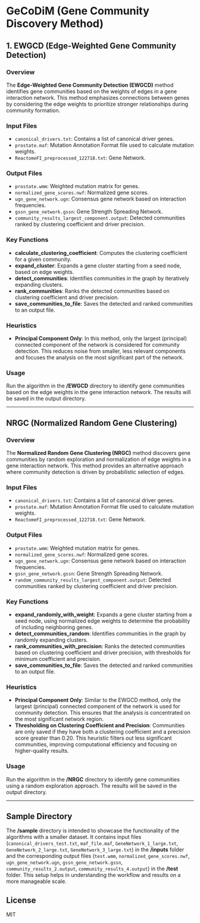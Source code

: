 # GeCoDiM (Gene Community Discovery Method)
## 1. EWGCD (Edge-Weighted Gene Community Detection)
### Overview
The **Edge-Weighted Gene Community Detection (EWGCD)** method identifies gene communities based on the weights of edges in a gene interaction network. This method emphasizes connections between genes by considering the edge weights to prioritize stronger relationships during community formation.
### Input Files
- `canonical_drivers.txt`: Contains a list of canonical driver genes.
- `prostate.maf`: Mutation Annotation Format file used to calculate mutation weights.
- `ReactomeFI_preprocessed_122718.txt`: Gene Network.
### Output Files
- `prostate.wmm`: Weighted mutation matrix for genes.
- `normalized_gene_scores.nwf`: Normalized gene scores.
- `ugn_gene_network.ugn`: Consensus gene network based on interaction frequencies.
- `gssn_gene_network.gssn`: Gene Strength Spreading Network.
- `community_results_largest_component.output`: Detected communities ranked by clustering coefficient and driver precision.
### Key Functions
- **calculate_clustering_coefficient**: Computes the clustering coefficient for a given community.
- **expand_cluster**: Expands a gene cluster starting from a seed node, based on edge weights.
- **detect_communities**: Identifies communities in the graph by iteratively expanding clusters.
- **rank_communities**: Ranks the detected communities based on clustering coefficient and driver precision.
- **save_communities_to_file**: Saves the detected and ranked communities to an output file.
### Heuristics
- **Principal Component Only**: In this method, only the largest (principal) connected component of the network is considered for community detection. This reduces noise from smaller, less relevant components and focuses the analysis on the most significant part of the network.
### Usage
Run the algorithm in the **/EWGCD** directory to identify gene communities based on the edge weights in the gene interaction network. The results will be saved in the output directory.

---
## NRGC (Normalized Random Gene Clustering)
### Overview
The **Normalized Random Gene Clustering (NRGC)** method discovers gene communities by random exploration and normalization of edge weights in a gene interaction network. This method provides an alternative approach where community detection is driven by probabilistic selection of edges.
### Input Files
- `canonical_drivers.txt`: Contains a list of canonical driver genes.
- `prostate.maf`: Mutation Annotation Format file used to calculate mutation weights.
- `ReactomeFI_preprocessed_122718.txt`: Gene Network.
### Output Files
- `prostate.wmm`: Weighted mutation matrix for genes.
- `normalized_gene_scores.nwf`: Normalized gene scores.
- `ugn_gene_network.ugn`: Consensus gene network based on interaction frequencies.
- `gssn_gene_network.gssn`: Gene Strength Spreading Network.
- `random_community_results_largest_component.output`: Detected communities ranked by clustering coefficient and driver precision.
### Key Functions
- **expand_randomly_with_weight**: Expands a gene cluster starting from a seed node, using normalized edge weights to determine the probability of including neighboring genes.
- **detect_communities_random**: Identifies communities in the graph by randomly expanding clusters.
- **rank_communities_with_precision**: Ranks the detected communities based on clustering coefficient and driver precision, with thresholds for minimum coefficient and precision.
- **save_communities_to_file**: Saves the detected and ranked communities to an output file.
### Heuristics
- **Principal Component Only**: Similar to the EWGCD method, only the largest (principal) connected component of the network is used for community detection. This ensures that the analysis is concentrated on the most significant network region.
- **Thresholding on Clustering Coefficient and Precision**: Communities are only saved if they have both a clustering coefficient and a precision score greater than 0.20. This heuristic filters out less significant communities, improving computational efficiency and focusing on higher-quality results.
### Usage
Run the algorithm in the **/NRGC** directory to identify gene communities using a random exploration approach. The results will be saved in the output directory.

---
## Sample Directory
The **/sample** directory is intended to showcase the functionality of the algorithms with a smaller dataset. It contains input files (`canonical_drivers_test.txt`, `maf_file.maf`, `GeneNetwork_1_large.txt`, `GeneNetwork_2_large.txt`, `GeneNetwork_3_large.txt`) in the **/inputs** folder and the corresponding output files (`test.wmm`, `normalized_gene_scores.nwf`, `ugn_gene_network.ugn`, `gssn_gene_network.gssn`, `community_results_2.output`, `community_results_4.output`) in the **/test** folder. This setup helps in understanding the workflow and results on a more manageable scale.

## License
MIT